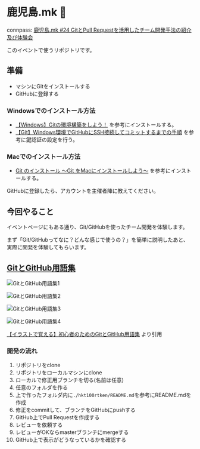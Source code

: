 # 鹿児島.mk 🏪

connpass: [鹿児島.mk #24 GitとPull Requestを活用したチーム開発手法の紹介及び体験会](https://kagoshima-mk.connpass.com/event/244158/)

このイベントで使うリポジトリです。

## 準備

- マシンにGitをインストールする
- GitHubに登録する

### Windowsでのインストール方法
- [【Windows】Gitの環境構築をしよう！](https://prog-8.com/docs/git-env-win) を参考にインストールする。
- [【Git】Windows環境でGitHubにSSH接続してコミットするまでの手順](https://qiita.com/hollyhock0518/items/a3fee20951cd92c87ed9) を参考に鍵認証の設定を行う。

### Macでのインストール方法
- [Git のインストール 〜Git をMacにインストールしよう〜](https://tracpath.com/bootcamp/git-install-to-mac.html) を参考にインストールする。

GitHubに登録したら、アカウントを主催者陣に教えてください。

## 今回やること

イベントページにもある通り、Git/GitHubを使ったチーム開発を体験します。

まず「Git/GitHubってなに？どんな感じで使うの？」を簡単に説明したあと、
実際に開発を体験してもらいます。

## [GitとGitHub用語集](https://zukulog098r.com/git/)

![GitとGitHub用語集1](image/git-1-5.png "GitとGitHub用語集1")

![GitとGitHub用語集2](image/git-2-5.png "GitとGitHub用語集2")

![GitとGitHub用語集3](image/git-3-4.png "GitとGitHub用語集3")

![GitとGitHub用語集4](image/git-4-5.png "GitとGitHub用語集4")

[【イラストで覚える】初心者のためのGitとGitHub用語集](https://zukulog098r.com/git/) より引用

### 開発の流れ

1. リポジトリをclone
1. リポジトリをローカルマシンにclone
1. ローカルで修正用ブランチを切る(名前は任意)
1. 任意のフォルダを作る
1. 上で作ったフォルダ内に`./hkt100rtken/README.md`を参考にREADME.mdを作成
1. 修正をcommitして、ブランチをGitHubにpushする
1. GitHub上でPull Requestを作成する
1. レビューを依頼する
1. レビューがOKならmasterブランチにmergeする
1. GitHub上で表示がどうなっているかを確認する

